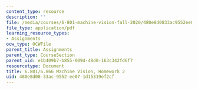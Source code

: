 ```yaml
---
content_type: resource
description: ''
file: /media/courses/6-801-machine-vision-fall-2020/480e8d0833ac9552ee071d15319ef2cf_MIT6_801F20_hw2.pdf
file_type: application/pdf
learning_resource_types:
- Assignments
ocw_type: OCWFile
parent_title: Assignments
parent_type: CourseSection
parent_uid: e1b409b7-b855-0094-48d0-163c342fd6f7
resourcetype: Document
title: 6.801/6.866 Machine Vision, Homework 2
uid: 480e8d08-33ac-9552-ee07-1d15319ef2cf
---
```

